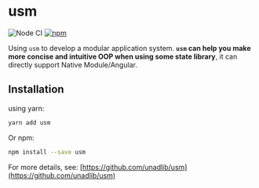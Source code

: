# usm

![Node CI](https://github.com/unadlib/usm/workflows/Node%20CI/badge.svg)
[![npm](https://img.shields.io/npm/v/usm.svg)](https://www.npmjs.com/package/usm)

Using `usm` to develop a modular application system. **`usm` can help you make more concise and intuitive OOP when using some state library**, it can directly support Native Module/Angular.

## Installation

using yarn:

```bash
yarn add usm
```

Or npm:

```bash
npm install --save usm
```

For more details, see: [https://github.com/unadlib/usm](https://github.com/unadlib/usm)
